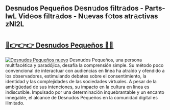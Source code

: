 ## Desnudos Pequeños D𝚎sn𝚞dos filtr𝚊dos - Parts-lwL Vid𝚎os filtr𝚊dos - N𝚞evas f𝚘tos atr𝚊ctivas zNl2L

# <h2><a href="http://mbaacua.tromn.icu/?c=Desnudos+Peque%c3%b1os">🔗👉👉👉 Desnudos Pequeños 🔗🔗</a></h2>

[![Desnudos Pequeños nuevo](https://i.imgur.com/pEAQMta.gif)](http://mbaacua.tromn.icu/?c=Desnudos+Peque%c3%b1os)
Desnudos Pequeños, una persona multifacética y paradójica, desafía la comprensión simple. Su método poco convencional de interactuar con audiencias en línea ha atraído y ofendido a los observadores, estimulando debates sobre el consentimiento, la identidad y las complejidades de las sociedades virtuales. A pesar de la ambigüedad de sus intenciones, su impacto en la cultura en línea es indiscutible. Impulsado por una determinación inquebrantable y un encanto innegable, el alcance de Desnudos Pequeños en la comunidad digital es ilimitado.
